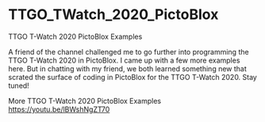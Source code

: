 # TTGO_TWatch_2020_PictoBlox
TTGO T-Watch 2020 PictoBlox Examples

A friend of the channel challenged me to go further into programming the TTGO T-Watch 2020 in PictoBlox. I came up with a few more examples here. But in chatting with my friend, we both learned something new that scrated the surface of coding in PictoBlox for the TTGO T-Watch 2020. Stay tuned!

More TTGO T-Watch 2020 PictoBlox Examples
https://youtu.be/lBWshNgZT70

